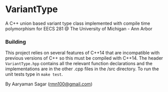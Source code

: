# VariantType

A C++ union based variant type class implemented with compile time
polymorphism for EECS 281 @ The University of Michigan - Ann Arbor

### Building
This project relies on several features of C++14 that are incompatible with
previous versions of C++ so this must be compiled with C++14.  The header
`VariantType.hpp` contains all the relevant function declarations and the
implementations are in the other .cpp files in the /src directory.  To run the
unit tests type in ``make test``. 

By Aaryaman Sagar (rmn100@gmail.com) 
